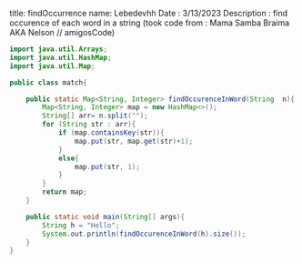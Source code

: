 title: findOccurrence
name: Lebedevhh
Date : 3/13/2023
Description : find occurence of each word in a string (took code from : Mama Samba Braima AKA Nelson // amigosCode)

```java
import java.util.Arrays;
import java.util.HashMap;
import java.util.Map;

public class match{

    public static Map<String, Integer> findOccurenceInWord(String  n){
        Map<String, Integer> map = new HashMap<>();
        String[] arr= n.split("");
        for (String str : arr){
            if (map.containsKey(str)){
                map.put(str, map.get(str)+1);
            }
            else{
                map.put(str, 1);
            }
        }
        return map;
    }

    public static void main(String[] args){
        String h = "Hello";
        System.out.println(findOccurenceInWord(h).size());
    }
}
```